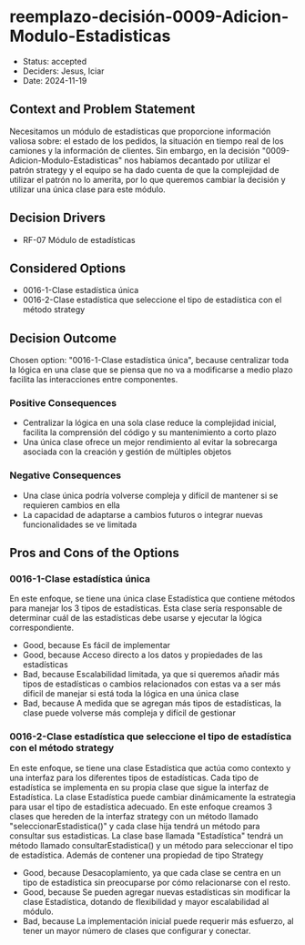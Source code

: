 # reemplazo-decisión-0009-Adicion-Modulo-Estadisticas

* Status: accepted
* Deciders: Jesus, Iciar
* Date: 2024-11-19

## Context and Problem Statement

Necesitamos un módulo de estadísticas que proporcione información valiosa sobre: el estado de los pedidos, la situación en tiempo real de los camiones y la información de clientes. Sin embargo, en la decisión "0009- Adicion-Modulo-Estadisticas" nos habíamos decantado por utilizar el patrón strategy y el equipo se ha dado cuenta de que la complejidad de utilizar el patrón no lo amerita, por lo que queremos cambiar la decisión y utilizar una única clase para este módulo.

## Decision Drivers

* RF-07 Módulo de estadísticas

## Considered Options

* 0016-1-Clase estadística única
* 0016-2-Clase estadística que seleccione el tipo de estadística con el método strategy

## Decision Outcome

Chosen option: "0016-1-Clase estadística única", because centralizar toda la lógica en una clase que se piensa que no va a modificarse a medio plazo facilita las interacciones entre componentes.

### Positive Consequences

* Centralizar la lógica en una sola clase reduce la complejidad inicial, facilita la comprensión del código y su mantenimiento a corto plazo
* Una única clase ofrece un mejor rendimiento al evitar la sobrecarga asociada con la creación y gestión de múltiples objetos

### Negative Consequences

* Una clase única podría volverse compleja y difícil de mantener si se requieren cambios en ella
* La capacidad de adaptarse a cambios futuros o integrar nuevas funcionalidades se ve limitada 

## Pros and Cons of the Options

### 0016-1-Clase estadística única

En este enfoque, se tiene una única clase Estadística que contiene métodos para manejar los 3 tipos de estadísticas. Esta clase sería responsable de determinar cuál de las estadísticas debe usarse y ejecutar la lógica correspondiente.

* Good, because Es fácil de implementar
* Good, because Acceso directo a los datos y propiedades de las estadísticas
* Bad, because Escalabilidad limitada, ya que si queremos añadir más tipos de estadísticas o cambios relacionados con estas va a ser más dificil de manejar si está toda la lógica en una única clase
* Bad, because A medida que se agregan más tipos de estadísticas, la clase puede volverse más compleja y difícil de gestionar

### 0016-2-Clase estadística que seleccione el tipo de estadística con el método strategy

En este enfoque, se tiene una clase Estadística que actúa como contexto y una interfaz para los diferentes tipos de estadísticas. Cada tipo de estadística se implementa en su propia clase que sigue la interfaz de Estadística. La clase Estadística puede cambiar dinámicamente la estrategia para usar el tipo de estadística adecuado. En este enfoque creamos 3 clases que hereden de la interfaz strategy con un método llamado "seleccionarEstadistica()" y cada clase hija tendrá un método para consultar sus estadisticas. La clase base llamada "Estadística" tendrá un método llamado consultarEstadistica() y un método para seleccionar el tipo de estadística. Además de contener una propiedad de tipo Strategy

* Good, because Desacoplamiento, ya que cada clase se centra en un tipo de estadística sin preocuparse por cómo relacionarse con el resto.
* Good, because Se pueden agregar nuevas estadísticas sin modificar la clase Estadística, dotando de flexibilidad y mayor escalabilidad al módulo.
* Bad, because La implementación inicial puede requerir más esfuerzo, al tener un mayor número de clases que configurar y conectar.

